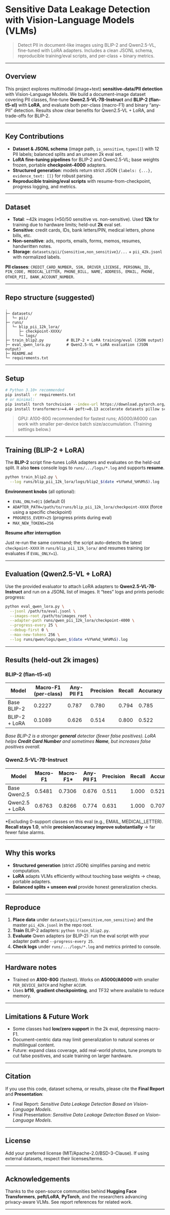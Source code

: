 # Sensitive Data Leakage Detection with Vision-Language Models (VLMs)

> Detect PII in document-like images using BLIP-2 and Qwen2.5-VL, fine-tuned with LoRA adapters. Includes a clean JSONL schema, reproducible training/eval scripts, and per-class + binary metrics. &#x20;

---

## Overview

This project explores multimodal (image+text) **sensitive-data/PII detection** with Vision-Language Models. We build a document-image dataset covering PII classes, fine-tune **Qwen2.5-VL-7B-Instruct** and **BLIP-2 (flan-t5-xl)** with **LoRA**, and evaluate both per-class (macro-F1) and binary “any-PII” detection. Results show clear benefits for Qwen2.5-VL + LoRA, and trade-offs for BLIP-2. &#x20;

---

## Key Contributions

* **Dataset & JSONL schema** (image path, `is_sensitive`, `types[]`) with 12 PII labels; balanced splits and an unseen 2k eval set.&#x20;
* **LoRA fine-tuning pipelines** for BLIP-2 and Qwen2.5-VL; base weights frozen, portable **checkpoint-4000** adapters.&#x20;
* **Structured generation**: models return strict JSON `{labels: {...}, evidence_text: []}` for robust parsing.&#x20;
* **Reproducible training/eval scripts** with resume-from-checkpoint, progress logging, and metrics.&#x20;

---

## Dataset

* **Total**: \~42k images (≈50/50 sensitive vs. non-sensitive). Used **12k** for training due to hardware limits; held-out **2k** eval set.
* **Sensitive**: credit cards, IDs, bank letters/PIN, medical letters, phone bills, etc.
* **Non-sensitive**: ads, reports, emails, forms, memos, resumes, handwritten notes.
* **Storage**: `datasets/pii/{sensitive,non_sensitive}/...` + `pii_42k.jsonl` with normalized labels.&#x20;

**PII classes**: `CREDIT_CARD_NUMBER, SSN, DRIVER_LICENSE, PERSONAL_ID, PIN_CODE, MEDICAL_LETTER, PHONE_BILL, NAME, ADDRESS, EMAIL, PHONE, OTHER_PII, BANK_ACCOUNT_NUMBER`.&#x20;

---

## Repo structure (suggested)

```
.
├─ datasets/
│  └─ pii/
├─ runs/
│  └─ blip_pii_12k_lora/
│     ├─ checkpoint-XXXX/
│     └─ logs/
├─ train_blip2.py          # BLIP-2 + LoRA training/eval (JSON output)
├─ eval_qwen_lora.py       # Qwen2.5-VL + LoRA evaluation (JSON output)
├─ README.md
└─ requirements.txt
```

---

## Setup

```bash
# Python 3.10+ recommended
pip install -r requirements.txt
# or minimal:
pip install torch torchvision --index-url https://download.pytorch.org/whl/cu121
pip install transformers>=4.44 peft>=0.13 accelerate datasets pillow scikit-learn packaging
```

> GPU: A100-80G recommended for fastest runs; A5000/A6000 can work with smaller per-device batch size/accumulation. (Training settings below.)

---

## Training (BLIP-2 + LoRA)

The **BLIP-2** script fine-tunes LoRA adapters and evaluates on the held-out split. It also **tees** console logs to `runs/.../logs/*.log` and supports **resume**.

```bash
python train_blip2.py \
  --log runs/blip_pii_12k_lora/logs/blip2_$(date +%Y%m%d_%H%M%S).log
```

**Environment knobs** (all optional):

* `EVAL_ONLY=0|1` (default 0)
* `ADAPTER_PATH=/path/to/runs/blip_pii_12k_lora/checkpoint-XXXX` (force using a specific checkpoint)
* `PROGRESS_EVERY=25` (progress prints during eval)
* `MAX_NEW_TOKENS=256`

**Resume after interruption**

Just re-run the same command; the script auto-detects the latest `checkpoint-XXXX` in `runs/blip_pii_12k_lora/` and resumes training (or evaluates if `EVAL_ONLY=1`).&#x20;

---

## Evaluation (Qwen2.5-VL + LoRA)

Use the provided evaluator to attach LoRA adapters to **Qwen2.5-VL-7B-Instruct** and run on a JSONL list of images. It “tees” logs and prints periodic progress:

```bash
python eval_qwen_lora.py \
  --jsonl /path/to/eval.jsonl \
  --images-root /path/to/images_root \
  --adapter-path runs/qwen_pii_12k_lora/checkpoint-4000 \
  --progress-every 25 \
  --debug-first 0 \
  --max-new-tokens 256 \
  --log runs/qwen/logs/qwen_$(date +%Y%m%d_%H%M%S).log
```

---

## Results (held-out 2k images)

### BLIP-2 (flan-t5-xl)

| Model         | Macro-F1 (per-class) | Any-PII F1 | Precision | Recall | Accuracy |
| ------------- | -------------------- | ---------- | --------- | ------ | -------- |
| Base BLIP-2   | 0.2227               | 0.787      | 0.780     | 0.794  | 0.785    |
| BLIP-2 + LoRA | 0.1089               | 0.626      | 0.514     | 0.800  | 0.522    |

*Base BLIP-2 is a stronger **general** detector (fewer false positives). LoRA helps **Credit Card Number** and sometimes **Name**, but increases false positives overall.*&#x20;

### Qwen2.5-VL-7B-Instruct

| Model          | Macro-F1 | Macro-F1\* | Any-PII F1 | Precision | Recall | Accuracy |
| -------------- | -------- | ---------- | ---------- | --------- | ------ | -------- |
| Base Qwen2.5   | 0.5481   | 0.7306     | 0.676      | 0.511     | 1.000  | 0.521    |
| Qwen2.5 + LoRA | 0.6763   | 0.8266     | 0.774      | 0.631     | 1.000  | 0.707    |

\*Excluding 0-support classes on this eval (e.g., EMAIL, MEDICAL\_LETTER). **Recall stays 1.0**, while **precision/accuracy improve substantially** → far fewer false alarms. &#x20;

---

## Why this works

* **Structured generation** (strict JSON) simplifies parsing and metric computation.
* **LoRA** adapts VLMs efficiently without touching base weights → cheap, portable adapters.
* **Balanced splits + unseen eval** provide honest generalization checks.&#x20;

---

## Reproduce

1. **Place data** under `datasets/pii/{sensitive,non_sensitive}` and the master `pii_42k.jsonl` in the repo root.
2. **Train** BLIP-2 adapters: `python train_blip2.py`.
3. **Evaluate** Qwen adapters (or BLIP-2): run the eval script with your adapter path and `--progress-every 25`.
4. **Check logs** under `runs/.../logs/*.log` and metrics printed to console.

---

## Hardware notes

* Trained on **A100-80G** (fastest). Works on **A5000/A6000** with smaller `PER_DEVICE_BATCH` and higher `ACCUM`.
* Uses **bf16**, **gradient checkpointing**, and TF32 where available to reduce memory.&#x20;

---

## Limitations & Future Work

* Some classes had **low/zero support** in the 2k eval, depressing macro-F1.
* Document-centric data may limit generalization to natural scenes or multilingual content.
* Future: expand class coverage, add real-world photos, tune prompts to cut false positives, and scale training on larger hardware.&#x20;

---

## Citation

If you use this code, dataset schema, or results, please cite the **Final Report** and **Presentation**:

* Final Report: *Sensitive Data Leakage Detection Based on Vision-Language Models*.&#x20;
* Final Presentation: *Sensitive Data Leakage Detection Based on Vision-Language Models*.&#x20;

---

## License

Add your preferred license (MIT/Apache-2.0/BSD-3-Clause). If using external datasets, respect their licenses/terms.

---

## Acknowledgements

Thanks to the open-source communities behind **Hugging Face Transformers**, **peft/LoRA**, **PyTorch**, and the researchers advancing privacy-aware VLMs. See report references for related work.&#x20;

---
